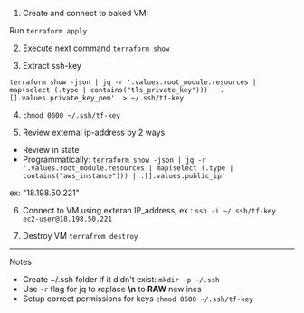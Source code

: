 1. Create and connect to baked VM:

Run `terraform apply` 

2. Execute next command `terraform show`

3. Extract ssh-key 

`terraform show -json | jq -r '.values.root_module.resources | map(select (.type | contains("tls_private_key"))) | .[].values.private_key_pem'  > ~/.ssh/tf-key`

4. `chmod 0600 ~/.ssh/tf-key`


5. Review external ip-address by 2 ways:
- Review in state 
- Programmatically:
`terraform show -json | jq -r '.values.root_module.resources | map(select (.type | contains("aws_instance"))) | .[].values.public_ip'`

ex: "18.198.50.221"

6. Connect to VM using exteran IP_address, ex.:
   `ssh -i ~/.ssh/tf-key ec2-user@18.198.50.221`
   

7. Destroy VM
   `terrafrom destroy`

---
Notes
- Create ~/.ssh folder if it didn't exist: `mkdir -p ~/.ssh`
- Use `-r` flag for jq to replace **\n** to  **RAW** newlines
- Setup correct permissions for keys `chmod 0600 ~/.ssh/tf-key`